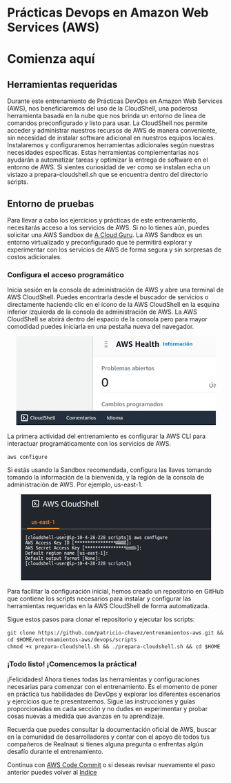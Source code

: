 # Prácticas Devops en Amazon Web Services (AWS)
# Comienza aquí

## Herramientas requeridas

Durante este entrenamiento de Prácticas DevOps en Amazon Web Services (AWS), nos beneficiaremos del uso de la CloudShell, una poderosa herramienta basada en la nube que nos brinda un entorno de línea de comandos preconfigurado y listo para usar. La CloudShell nos permite acceder y administrar nuestros recursos de AWS de manera conveniente, sin necesidad de instalar software adicional en nuestros equipos locales. Instalaremos y configuraremos herramientas adicionales según nuestras necesidades específicas. Estas herramientas complementarias nos ayudarán a automatizar tareas y optimizar la entrega de software en el entorno de AWS. Si sientes curiosidad de ver como se instalan echa un vistazo a prepara-cloudshell.sh que se encuentra dentro del directorio scripts.

## Entorno de pruebas

Para llevar a cabo los ejercicios y prácticas de este entrenamiento, necesitarás acceso a los servicios de AWS. Si no lo tienes aún, puedes solicitar una AWS Sandbox de [A Cloud Guru](https://learn.acloud.guru/cloud-playground/cloud-sandboxes). La AWS Sandbox es un entorno virtualizado y preconfigurado que te permitirá explorar y experimentar con los servicios de AWS de forma segura y sin sorpresas de costos adicionales.

### Configura el acceso programático

Inicia sesión en la consola de administración de AWS y abre una terminal de AWS CloudShell. Puedes encontrarla desde el buscador de servicios o directamente haciendo clic en el ícono de la AWS CloudShell en la esquina inferior izquierda de la consola de administración de AWS. 
La AWS CloudShell se abrirá dentro del espacio de la consola pero para mayor comodidad puedes iniciarla en una pestaña nueva del navegador.

<div align="center">
  <img src="imagenes/iniciar-cloudshell.png" alt="AWS CloudShell">
</div>

La primera actividad del entrenamiento es configurar la AWS CLI para interactuar programáticamente con los servicios de AWS.

```shell
aws configure
```

Si estás usando la Sandbox recomendada, configura las llaves tomando tomando la información de la bienvenida, y la región de la consola de administración de AWS. Por ejemplo, us-east-1.

<div align="center">
  <img src="imagenes/aws-configure.png" alt="AWS CLI">
</div>

Para facilitar la configuración inicial, hemos creado un repositorio en GitHub que contiene los scripts necesarios para instalar y configurar las herramientas requeridas en la AWS CloudShell de forma automatizada. 

Sigue estos pasos para clonar el repositorio y ejecutar los scripts:

```shell
git clone https://github.com/patricio-chavez/entrenamientos-aws.git && cd $HOME/entrenamientos-aws/devops/scripts
chmod +x prepara-cloudshell.sh && ./prepara-cloudshell.sh && cd $HOME

```

### ¡Todo listo! ¡Comencemos la práctica!

¡Felicidades! Ahora tienes todas las herramientas y configuraciones necesarias para comenzar con el entrenamiento. Es el momento de poner en práctica tus habilidades de DevOps y explorar los diferentes escenarios y ejercicios que te presentaremos. Sigue las instrucciones y guías proporcionadas en cada sección y no dudes en experimentar y probar cosas nuevas a medida que avanzas en tu aprendizaje.

Recuerda que puedes consultar la documentación oficial de AWS, buscar en la comunidad de desarrolladores y contar con el apoyo de todos tus compañeros de Realnaut si tienes alguna pregunta o enfrentas algún desafío durante el entrenamiento.

Continua con [AWS Code Commit](codecommit.md) o si deseas revisar nuevamente el paso anterior puedes volver al [Indice](indice.md#Indice)